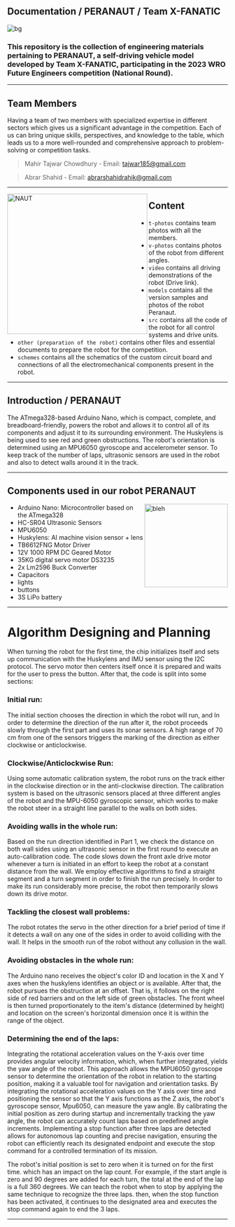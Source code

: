 Documentation / PERANAUT / Team X-FANATIC
----
![bg](https://github.com/tajwarTX/Team-X-FANATIC/assets/136412241/c95aff3c-2e0b-4215-9a15-3e1359191f65)

### This repository is the collection of engineering materials pertaining to PERANAUT, a self-driving vehicle model developed by Team X-FANATIC, participating in the 2023 WRO Future Engineers competition (National Round).
----


## Team Members
Having a team of two members with specialized expertise in different sectors which gives us a significant advantage in the competition. Each of us can bring unique skills, perspectives, and knowledge to the table, which leads us to a more well-rounded and comprehensive approach to problem-solving or competition tasks.
>Mahir Tajwar Chowdhury  - Email: <tajwar185@gmail.com>
 
>Abrar Shahid - Email: <abrarshahidrahik@gmail.com>

----
<img align="left" alt="NAUT" width="320" src="https://github.com/tajwarTX/Team-X-FANATIC/assets/136412241/1cde1d49-0fbf-4b64-91f9-fa90e38e641f">

## Content

* `t-photos` contains team photos with all the members.
* `v-photos` contains photos of the robot from different angles.
* `video` contains all driving demonstrations of the robot (Drive link).
* `models` contains all the version samples and photos of the robot Peranaut.
* `src` contains all the code of the robot for all control systems and drive units.
* `other (preparation of the robot)` contains other files and essential documents to prepare the robot for the competition.
* `schemes` contains all the schematics of the custom circuit board and connections of all the electromechanical components present in the robot.

----
  ## Introduction / PERANAUT
 
The ATmega328-based Arduino Nano, which is compact, complete, and breadboard-friendly, powers the robot and allows it to control all of its components and adjust it to its surrounding environment. The Huskylens is being used to see red and green obstructions. The robot's orientation is determined using an MPU6050 gyroscope and accelerometer sensor.
To keep track of the number of laps, ultrasonic sensors are used in the robot and also to detect walls around it in the track.

----

## Components used in our robot PERANAUT

 <img align="right" alt="bleh" width="190" src="https://github.com/tajwarTX/Team-X-FANATIC/assets/136412241/44067f00-4899-4423-a721-315360c3bf8d">
 
+ Arduino Nano: Microcontroller based on the ATmega328
+ HC-SR04 Ultrasonic Sensors
+ MPU6050
+ Huskylens: AI machine vision sensor + lens
+ TB6612FNG Motor Driver
+ 12V 1000 RPM DC Geared Motor
+ 35KG digital servo motor DS3235
+ 2x Lm2596 Buck Converter
+ Capacitors
+ lights
+ buttons
+ 3S LiPo battery

----

# Algorithm Designing and Planning

When turning the robot for the first time, the chip initializes itself and sets up communication with the Huskylens and IMU sensor using the I2C protocol. The servo motor then centers itself once it is prepared and waits for the user to press the button. After that, the code is split into some sections:

### Initial run:

The initial section chooses the direction in which the robot will run, and In order to determine the direction of the run after it, the robot proceeds slowly through the first part and uses its sonar sensors. A high range of 70 cm from one of the sensors triggers the marking of the direction as either clockwise or anticlockwise.

### Clockwise/Anticlockwise Run:
Using some automatic calibration system, the robot runs on the track either in the clockwise direction or in the anti-clockwise direction. The calibration system is based on the ultrasonic sensors placed at three different angles of the robot and the MPU-6050 gyroscopic sensor, which works to make the robot steer in a straight line parallel to the walls on both sides.

### Avoiding walls in the whole run:

Based on the run direction identified in Part 1, we check the distance on both wall sides using an ultrasonic sensor in the first round to execute an auto-calibration code. The code slows down the front axle drive motor whenever a turn is initiated in an effort to keep the robot at a constant distance from the wall.
We employ effective algorithms to find a straight segment and a turn segment in order to finish the run precisely. In order to make its run considerably more precise, the robot then temporarily slows down its drive motor.

### Tackling the closest wall problems:

The robot rotates the servo in the other direction for a brief period of time if it detects a wall on any one of the sides in order to avoid colliding with the wall. It helps in the smooth run of the robot without any collusion in the wall.

### Avoiding obstacles in the whole run:

The Arduino nano receives the object's color ID and location in the X and Y axes when the huskylens identifies an object or is available. After that, the robot pursues the obstruction at an offset. That is, it follows on the right side of red barriers and on the left side of green obstacles. The front wheel is then turned proportionately to the item's distance (determined by height) and location on the screen's horizontal dimension once it is within the range of the object.

### Determining the end of the laps:

Integrating the rotational acceleration values on the Y-axis over time provides angular velocity information, which, when further integrated, yields the yaw angle of the robot. This approach allows the MPU6050 gyroscope sensor to determine the orientation of the robot in relation to the starting position, making it a valuable tool for navigation and orientation tasks. By integrating the rotational acceleration values on the Y axis over time and positioning the sensor so that the Y axis functions as the Z axis, the robot's gyroscope sensor, Mpu6050, can measure the yaw angle. By calibrating the initial position as zero during startup and incrementally tracking the yaw angle, the robot can accurately count laps based on predefined angle increments. Implementing a stop function after three laps are detected allows for autonomous lap counting and precise navigation, ensuring the robot can efficiently reach its designated endpoint and execute the stop command for a controlled termination of its mission.


The robot's initial position is set to zero when it is turned on for the first time. which has an impact on the lap count. For example, if the start angle is zero and 90 degrees are added for each turn, the total at the end of the lap is a full 360 degrees. We can teach the robot when to stop by applying the same technique to recognize the three laps. then, when the stop function has been activated, it continues to the designated area and executes the stop command again to end the 3 laps.

----
